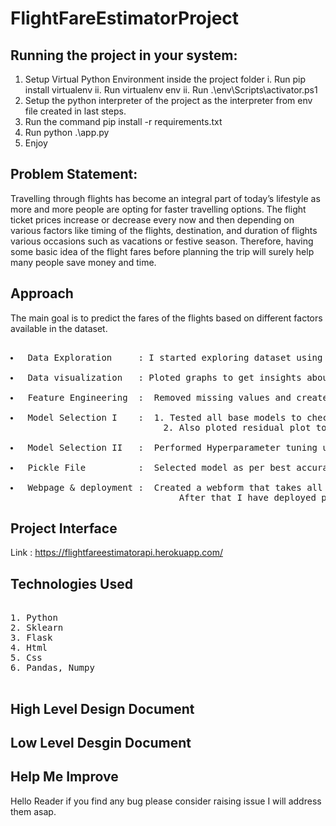 # FlightFareEstimatorProject

## Running the project in your system:
1. Setup Virtual Python Environment inside the project folder
   i. Run pip install virtualenv
   ii. Run virtualenv env
   ii. Run .\env\Scripts\activator.ps1
2. Setup the python interpreter of the project as the interpreter from env file created in last steps.
3. Run the command pip install -r requirements.txt
4. Run python .\app.py
5. Enjoy

## Problem Statement:

<p>Travelling through flights has become an integral part of today’s lifestyle as more and more people are opting for faster travelling options. The flight ticket prices increase or decrease every now and then depending on various factors like timing of the flights, destination, and duration of flights various occasions such as vacations or festive season. Therefore, having some basic idea of the flight fares before planning the trip will surely help many people save money and time.</p>

## Approach
<p>The main goal is to predict the fares of the flights based on different factors available in the dataset.</p>
<pre> 
<li> Data Exploration     : I started exploring dataset using pandas,numpy,matplotlib and seaborn. </li>
<li> Data visualization   : Ploted graphs to get insights about dependend and independed variables. </li>
<li> Feature Engineering  :  Removed missing values and created new features as per insights.</li>
<li> Model Selection I    :  1. Tested all base models to check the base accuracy.
                             2. Also ploted residual plot to check whether a model is a good fit or not.</li>
<li> Model Selection II   :  Performed Hyperparameter tuning using gridsearchCV and randomizedSearchCV.</li>
<li> Pickle File          :  Selected model as per best accuracy and created pickle file using joblib .</li>
<li> Webpage & deployment :  Created a webform that takes all the necessary inputs from user and shows output.
                                After that I have deployed project on heroku</li></pre>

## Project Interface
Link : https://flightfareestimatorapi.herokuapp.com/

## Technologies Used
<pre> 
1. Python 
2. Sklearn
3. Flask
4. Html
5. Css
6. Pandas, Numpy 

</pre>


## High Level Design Document 

## Low Level Desgin Document 

## Help Me Improve
<p> Hello Reader if you find any bug please consider raising issue I will address them asap.</p>
